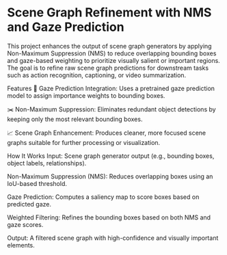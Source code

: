 # Scene Graph Refinement with NMS and Gaze Prediction

This project enhances the output of scene graph generators by applying Non-Maximum Suppression (NMS) to reduce overlapping bounding boxes and gaze-based weighting to prioritize visually salient or important regions. The goal is to refine raw scene graph predictions for downstream tasks such as action recognition, captioning, or video summarization.

Features
🧠 Gaze Prediction Integration: Uses a pretrained gaze prediction model to assign importance weights to bounding boxes.

✂️ Non-Maximum Suppression: Eliminates redundant object detections by keeping only the most relevant bounding boxes.

📈 Scene Graph Enhancement: Produces cleaner, more focused scene graphs suitable for further processing or visualization.

How It Works
Input: Scene graph generator output (e.g., bounding boxes, object labels, relationships).

Non-Maximum Suppression (NMS): Reduces overlapping boxes using an IoU-based threshold.

Gaze Prediction: Computes a saliency map to score boxes based on predicted gaze.

Weighted Filtering: Refines the bounding boxes based on both NMS and gaze scores.

Output: A filtered scene graph with high-confidence and visually important elements.
